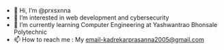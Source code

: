 - 👋 Hi, I’m @prxsxnna
- 👀 I’m interested in web development and cybersecurity
- 🌱 I’m currently learning Computer Engineering at Yashwantrao Bhonsale Polytechnic
- 📫 How to reach me : My email-kadrekarprasanna2005@gmail.com

<!---
prxsxnna/prxsxnna is a ✨ special ✨ repository because its `README.md` (this file) appears on your GitHub profile.
You can click the Preview link to take a look at your changes.
--->
